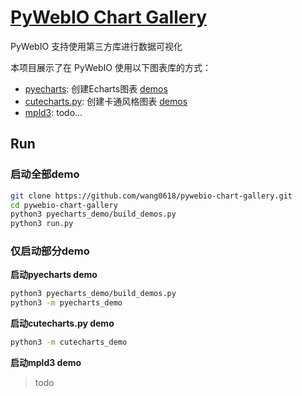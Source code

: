 # [PyWebIO Chart Gallery](https://github.com/wang0618/pywebio-chart-gallery)

PyWebIO 支持使用第三方库进行数据可视化

本项目展示了在 PyWebIO 使用以下图表库的方式：

 - [pyecharts](https://github.com/pyecharts/pyecharts): 创建Echarts图表 [demos](todo/?pywebio_api=pyecharts)
 - [cutecharts.py](https://github.com/cutecharts/cutecharts.py): 创建卡通风格图表 [demos](todo/?pywebio_api=cutecharts)
 - [mpld3](https://mpld3.github.io/): todo...


## Run

### 启动全部demo

```bash
git clone https://github.com/wang0618/pywebio-chart-gallery.git
cd pywebio-chart-gallery
python3 pyecharts_demo/build_demos.py
python3 run.py
```

### 仅启动部分demo

**启动pyecharts demo**

```bash
python3 pyecharts_demo/build_demos.py
python3 -m pyecharts_demo
```

**启动cutecharts.py demo**

```bash
python3 -m cutecharts_demo
```

**启动mpld3 demo**

> todo